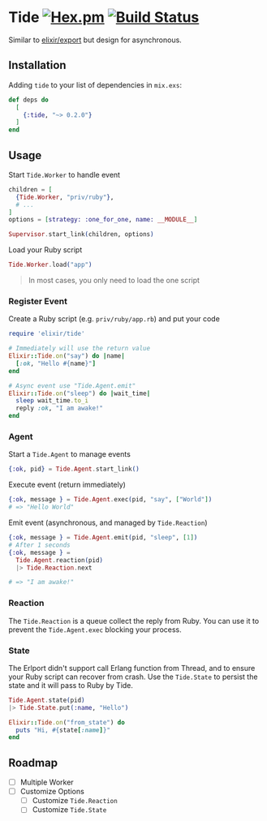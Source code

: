 Tide [![Hex.pm](https://img.shields.io/hexpm/v/tide)](https://hex.pm/packages/tide) [![Build Status](https://travis-ci.com/elct9620/tide.ex.svg?branch=master)](https://travis-ci.com/elct9620/tide.ex)
===

Similar to [elixir/export](https://github.com/fazibear/export) but design for asynchronous.

## Installation

Adding `tide` to your list of dependencies in `mix.exs`:

```elixir
def deps do
  [
    {:tide, "~> 0.2.0"}
  ]
end
```

## Usage

Start `Tide.Worker` to handle event

```ex
children = [
  {Tide.Worker, "priv/ruby"},
  # ...
]
options = [strategy: :one_for_one, name: __MODULE__]

Supervisor.start_link(children, options)
```

Load your Ruby script

```ex
Tide.Worker.load("app")
```

> In most cases, you only need to load the one script

### Register Event

Create a Ruby script (e.g. `priv/ruby/app.rb`) and put your code

```ruby
require 'elixir/tide'

# Immediately will use the return value
Elixir::Tide.on("say") do |name|
  [:ok, "Hello #{name}"]
end

# Async event use "Tide.Agent.emit"
Elixir::Tide.on("sleep") do |wait_time|
  sleep wait_time.to_i
  reply :ok, "I am awake!"
end
```

### Agent

Start a `Tide.Agent` to manage events

```ex
{:ok, pid} = Tide.Agent.start_link()
```

Execute event (return immediately)

```ex
{:ok, message } = Tide.Agent.exec(pid, "say", ["World"])
# => "Hello World"
```

Emit event (asynchronous, and managed by `Tide.Reaction`)

```ex
{:ok, message } = Tide.Agent.emit(pid, "sleep", [1])
# After 1 seconds
{:ok, message } =
  Tide.Agent.reaction(pid)
  |> Tide.Reaction.next

# => "I am awake!"
```

### Reaction

The `Tide.Reaction` is a queue collect the reply from Ruby. You can use it to prevent the `Tide.Agent.exec` blocking your process.

### State

The Erlport didn't support call Erlang function from Thread, and to ensure your Ruby script can recover from crash.
Use the `Tide.State` to persist the state and it will pass to Ruby by Tide.

```ex
Tide.Agent.state(pid)
|> Tide.State.put(:name, "Hello")
```

```ruby
Elixir::Tide.on("from_state") do
  puts "Hi, #{state[:name]}"
end
```

## Roadmap

* [ ] Multiple Worker
* [ ] Customize Options
  * [ ] Customize `Tide.Reaction`
  * [ ] Customize `Tide.State`
